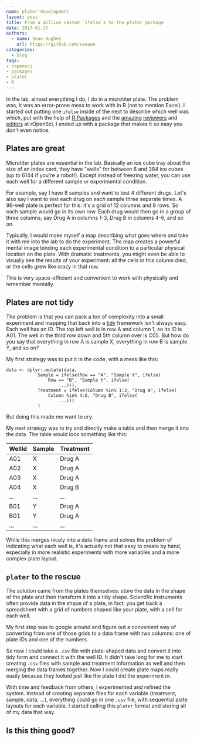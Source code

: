 ```yaml
---
name: plater-development
layout: post
title: From a million nested `ifelse`s to the plater package
date: 2017-01-25
authors:
  - name: Sean Hughes
    url: https://github.com/seaaan
categories:
  - blog
tags:
- ropensci
- packages
- plater
- R
---
```


In the lab, almost everything I do, I do in a microtiter plate. The problem was, it was an error-prone mess to work with in R (not to mention Excel). I started out putting one `ifelse` inside of the next to describe which well was which, put with the help of [R Packages](http://r-pkgs.had.co.nz/) and the [amazing](http://deanattali.com/) [reviewers](http://www.juliagustavsen.com/) and [editors](https://scottchamberlain.info/) at rOpenSci, I ended up with a package that makes it so easy you don't even notice. 

## Plates are great

Microtiter plates are essential in the lab. Basically an ice cube tray about the size of an index card, they have "wells" for between 6 and 384 ice cubes (up to 6144 if you're a robot!). Except instead of freezing water, you can use each well for a different sample or experimental condition. 

For example, say I have 8 samples and want to test 4 different drugs. Let's also say I want to test each drug on each sample three separate times. A 96-well plate is perfect for this: it's a grid of 12 columns and 8 rows. So each sample would go in its own row. Each drug would then go in a group of three columns, say Drug A in columns 1-3, Drug B in columns 4-6, and so on. 

Typically, I would make myself a map describing what goes where and take it with me into the lab to do the experiment. The map creates a powerful mental image binding each experimental condition to a particular physical location on the plate. With dramatic treatments, you might even be able to visually see the results of your experiment: all the cells in this column died, or the cells grew like crazy in that row.  

This is very space-efficient and convenient to work with physically and remember mentally.

## Plates are not tidy

The problem is that you can pack a ton of complexity into a small experiment and mapping that back into a [tidy](https://www.jstatsoft.org/article/view/v059i10) framework isn't always easy. Each well has an ID. The top left well is in row A and column 1, so its ID is A01. The well in the third row down and 5th column over is C05. But how do you say that everything in row A is sample X, everything in row B is sample Y, and so on? 

My first strategy was to put it in the code, with a mess like this: 

```
data <- dplyr::mutate(data, 
            Sample = ifelse(Row == "A", "Sample X", ifelse(
                Row == "B", "Sample Y", ifelse(
                    ...))), 
            Treatment = ifelse(Column %in% 1:3, "Drug A", ifelse(
                Column %in% 4:6, "Drug B", ifelse(
                    ...)))
            )
```

But doing this made me want to cry. 

My next strategy was to try and directly make a table and then merge it into the data. The table would look something like this: 

| WellId | Sample | Treatment | 
| ------ | ------ | --------- | 
| A01    | X      | Drug A    |  
| A02    | X      | Drug A    |     
| A03    | X      | Drug A    |
| A04    | X      | Drug B    |
| ...    | ...    | ...       |
| B01    | Y      | Drug A    |     
| B01    | Y      | Drug A    |     
| ...    | ...    | ...       |

While this merges nicely into a data frame and solves the problem of indicating what each well is, it's actually not that easy to create by hand, especially in more realistic experiments with more variables and a more complex plate layout. 

## `plater` to the rescue

The solution came from the plates themselves: store the data in the shape of the plate and then transform it into a tidy shape. Scientific instruments often provide data in the shape of a plate, in fact: you get back a spreadsheet with a grid of numbers shaped like your plate, with a cell for each well. 

My first step was to google around and figure out a convenient way of converting from one of those grids to a data frame with two columns: one of plate IDs and one of the numbers. 

So now I could take a `.csv` file with plate-shaped data and convert it into tidy form and connect it with the well ID. It didn't take long for me to start creating `.csv` files with sample and treatment information as well and then merging the data frames together. Now I could create plate maps really easily because they looked just like the plate I did the experiment in. 

With time and feedback from others, I experimented and refined the system. Instead of creating separate files for each variable (treatment, sample, data, ...), everything could go in one `.csv` file, with sequential plate layouts for each variable. I started calling this `plater` format and storing all of my data that way. 

## Is this thing good?